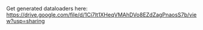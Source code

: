Get generated dataloaders here: https://drive.google.com/file/d/1Ci7lt1XHeqVMAhDVo8EZdZagPnaosS7b/view?usp=sharing